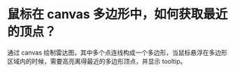 # 鼠标在 canvas 多边形中，如何获取最近的顶点？

通过 canvas 绘制雷达图，其中多个点连线构成一个多边形，当鼠标悬浮在多边形区域内的时候，需要高亮离得最近的多边形顶点，并显示 tooltip。

## 
